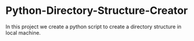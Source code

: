 # Python-Directory-Structure-Creator
In this project we create a python script to create a directory structure in local machine. 
